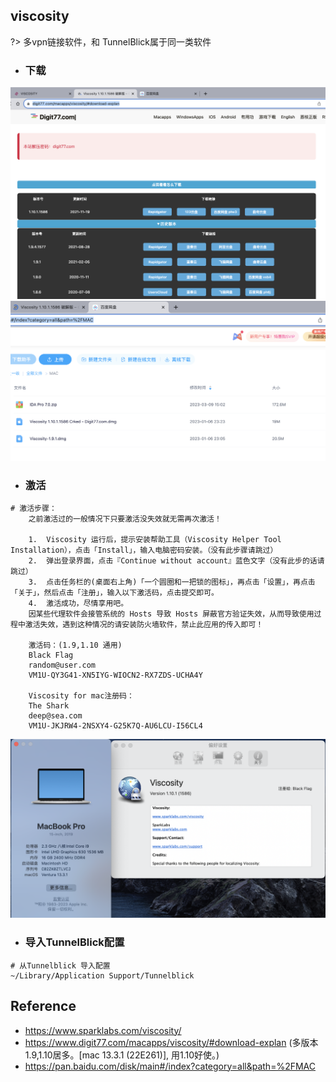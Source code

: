 ## viscosity
?> 多vpn链接软件，和 TunnelBlick属于同一类软件

* ### 下载
![](/.images/devops/os/softwares/viscosity-download-01.png ':size=49%')
![](/.images/devops/os/softwares/viscosity-download-02.png ':size=49%')

* ### 激活 
```shell
# 激活步骤：
	之前激活过的一般情况下只要激活没失效就无需再次激活！

	1.	Viscosity 运行后，提示安装帮助工具（Viscosity Helper Tool Installation），点击「Install」，输入电脑密码安装。（没有此步骤请跳过）
	2.	弹出登录界面，点击『Continue without account』蓝色文字（没有此步的话请跳过）
	3.	点击任务栏的(桌面右上角)「一个圆圈和一把锁的图标」，再点击「设置」，再点击「关于」，然后点击「注册」，输入以下激活码，点击提交即可。
	4.	激活成功，尽情享用吧。
	因某些代理软件会接管系统的 Hosts 导致 Hosts 屏蔽官方验证失效，从而导致使用过程中激活失效，遇到这种情况的请安装防火墙软件，禁止此应用的传入即可！

	激活码：(1.9,1.10 通用)
	Black Flag
	random@user.com
	VM1U-QY3G41-XN5IYG-WIOCN2-RX7ZDS-UCHA4Y

	Viscosity for mac注册码：
	The Shark
	deep@sea.com
	VM1U-JKJRW4-2NSXY4-G25K7Q-AU6LCU-I56CL4
```
![](/.images/devops/os/softwares/viscosity-activate-01.png)

* ### 导入TunnelBlick配置
```shell
# 从Tunnelblick 导入配置
~/Library/Application Support/Tunnelblick
```

## Reference
* https://www.sparklabs.com/viscosity/
* https://www.digit77.com/macapps/viscosity/#download-explan (多版本 1.9,1.10居多。[mac 13.3.1 (22E261)], 用1.10好使。)
* https://pan.baidu.com/disk/main#/index?category=all&path=%2FMAC
